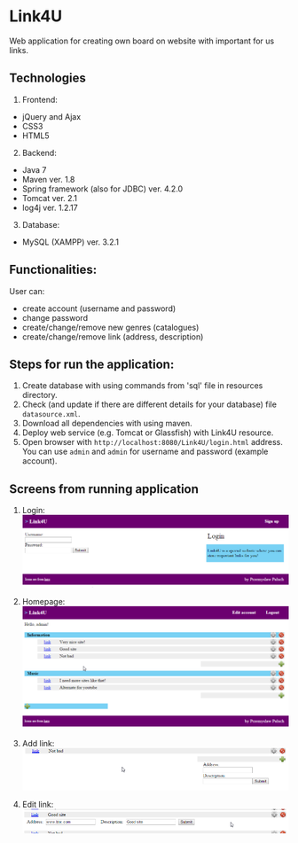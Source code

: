 # Link4U
Web application for creating own board on website with important for us links.

## Technologies
1. Frontend:
  - jQuery and Ajax
  - CSS3
  - HTML5
2. Backend:
  - Java 7
  - Maven ver. 1.8
  - Spring framework (also for JDBC) ver. 4.2.0
  - Tomcat ver. 2.1
  - log4j ver. 1.2.17
3. Database:
  - MySQL (XAMPP) ver. 3.2.1

## Functionalities:
User can:
- create account (username and password)
- change password
- create/change/remove new genres (catalogues)
- create/change/remove link (address, description)

## Steps for run the application:
1. Create database with using commands from 'sql' file in resources directory.
2. Check (and update if there are different details for your database) file `datasource.xml`.
3. Download all dependencies with using maven.
4. Deploy web service (e.g. Tomcat or Glassfish) with Link4U resource.
5. Open browser with `http://localhost:8080/Link4U/login.html` address.<br />
You can use `admin` and `admin` for username and password (example account).

## Screens from running application

1) Login:<br />
![alt text][login_img]

2) Homepage:<br />
![alt text][homepage_img]

3) Add link:<br />
![alt text][add_link_img]

4) Edit link:<br />
![alt text][edit_link_img]

[login_img]: https://github.com/palprz/link4u/blob/master/markdown_img_login.png
[homepage_img]: https://github.com/palprz/link4u/blob/master/markdown_img_homepage.png
[add_link_img]: https://github.com/palprz/link4u/blob/master/markdown_img_add_link.png
[edit_link_img]: https://github.com/palprz/link4u/blob/master/markdown_img_edit_link.png
